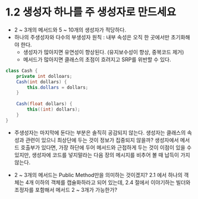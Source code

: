 # 1.2 생성자 하나를 주 생성자로 만드세요
- 2 ~ 3개의 메서드와 5 ~ 10개의 생성자가 적당하다.
- 하나의 주생성자와 다수의 부생성자 원칙 : 내부 속성은 오직 한 곳에서만 초기화해야 한다.
	- 생성자가 많아지면 유연성이 향상된다. (유지보수성이 향상, 중복코드 제거)
	- 메서드가 많아지면 클래스의 초점이 흐려지고 SRP를 위반할 수 있다. 

```java
class Cash {
	private int dolloars;
	Cash(int dollars) {
		this.dollars = dollars;
	}
	
	Cash(float dollars) {
		this((int) dollars);
	}
}
```

- 주생성자는 마지막에 둔다는 부분은 솔직히 공감되지 않는다. 생성자는 클래스의 속성과 관련이 있으니 최상단에 두는 것이 정보가 집중되지 않을까? 생성자에서 메서드 호출부가 있다면, 가장 하단에 두어 메서드와 근접하게 두는 것이 이점이 있을 수 있지만, 생성자에 코드를 넣지말라는 다음 장의 메시지를 비추어 볼 때 납득이 가지 않는다. 

- 2 ~ 3개의 메서드는 Public Method만을 의미하는 것이겠지? 2.1 에서 하나의 객체는 4개 이하의 객체를 캡슐화하라고 되어 있는데, 2.4 절에서 이야기하는 빌더와 조정자를 포함해서 메서드 2 ~ 3개가 가능한가?

